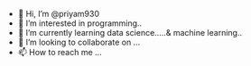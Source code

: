 - 👋 Hi, I’m @priyam930
- 👀 I’m interested in programming..
- 🌱 I’m currently learning data science.....& machine learning..
- 💞️ I’m looking to collaborate on ...
- 📫 How to reach me ...

<!---
priyam930/priyam930 is a ✨ special ✨ repository because its `README.md` (this file) appears on your GitHub profile.
You can click the Preview link to take a look at your changes.
--->
